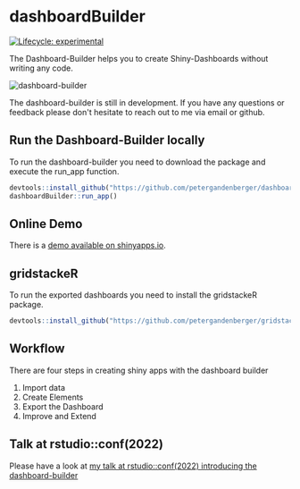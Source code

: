 # dashboardBuilder

<!-- badges: start -->
[![Lifecycle: experimental](https://img.shields.io/badge/lifecycle-experimental-orange.svg)](https://lifecycle.r-lib.org/articles/stages.html#experimental)
<!-- badges: end -->

The Dashboard-Builder helps you to create Shiny-Dashboards without writing any code.

![dashboard-builder](https://user-images.githubusercontent.com/22965104/186987442-bca48b8e-4a45-4e09-8765-d58b18bf812c.png)


The dashboard-builder is still in development. If you have any questions or feedback please don't hesitate to reach out to me via email or github.

## Run the Dashboard-Builder locally
To run the dashboard-builder you need to download the package and execute the run_app function.
``` r
devtools::install_github("https://github.com/petergandenberger/dashboard-builder")
dashboardBuilder::run_app()
```

## Online Demo
There is a [demo available on shinyapps.io](https://pega.shinyapps.io/dashboard-builder/).

## gridstackeR
To run the exported dashboards you need to install the gridstackeR package.
``` r
devtools::install_github("https://github.com/petergandenberger/gridstackeR")
```

## Workflow
There are four steps in creating shiny apps with the dashboard builder

1. Import data
2. Create Elements
3. Export the Dashboard
4. Improve and Extend

## Talk at rstudio::conf(2022)
Please have a look at [my talk at rstudio::conf(2022) introducing the dashboard-builder](https://www.rstudio.com/conference/2022/talks/dashboard-builder/)
